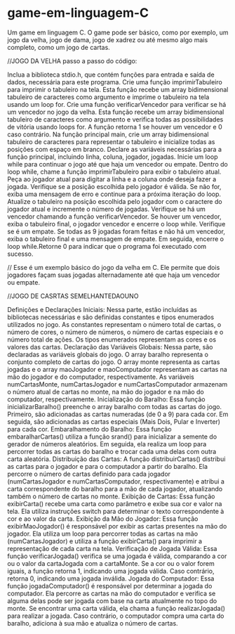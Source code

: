 ﻿# game-em-linguagem-C
Um game em linguagem C. O game pode ser básico, como por exemplo, um jogo da velha, jogo de dama, jogo de xadrez ou até mesmo algo mais completo, como um jogo de cartas.


//JOGO DA VELHA
passo a passo do código:

Inclua a biblioteca stdio.h, que contém funções para entrada e saída de dados, necessária para este programa.
Crie uma função imprimirTabuleiro para imprimir o tabuleiro na tela. Esta função recebe um array bidimensional tabuleiro de caracteres como argumento e imprime o tabuleiro na tela usando um loop for.
Crie uma função verificarVencedor para verificar se há um vencedor no jogo da velha. Esta função recebe um array bidimensional tabuleiro de caracteres como argumento e verifica todas as possibilidades de vitória usando loops for. A função retorna 1 se houver um vencedor e 0 caso contrário.
Na função principal main, crie um array bidimensional tabuleiro de caracteres para representar o tabuleiro e inicialize todas as posições com espaço em branco.
Declare as variáveis necessárias para a função principal, incluindo linha, coluna, jogador, jogadas.
Inicie um loop while para continuar o jogo até que haja um vencedor ou empate.
Dentro do loop while, chame a função imprimirTabuleiro para exibir o tabuleiro atual.
Peça ao jogador atual para digitar a linha e a coluna onde deseja fazer a jogada.
Verifique se a posição escolhida pelo jogador é válida. 
Se não for, exiba uma mensagem de erro e continue para a próxima iteração do loop.
Atualize o tabuleiro na posição escolhida pelo jogador com o caractere do jogador atual e incremente o número de jogadas.
Verifique se há um vencedor chamando a função verificarVencedor. 
Se houver um vencedor, exiba o tabuleiro final, o jogador vencedor e encerre o loop while.
Verifique se é um empate. 
Se todas as 9 jogadas foram feitas e não há um vencedor, exiba o tabuleiro final e uma mensagem de empate. 
Em seguida, encerre o loop while.Retorne 0 para indicar que o programa foi executado com sucesso.

// Esse é um exemplo básico do jogo da velha em C. Ele permite que dois jogadores façam suas jogadas alternadamente até que haja um vencedor ou empate.

//JOGO DE CASRTAS SEMELHANTEDAOUNO

Definições e Declarações Iniciais:
Nessa parte, estão incluídas as bibliotecas necessárias e são definidas constantes e tipos enumerados utilizados no jogo. As constantes representam o número total de cartas, o número de cores, o número de números, o número de cartas especiais e o número total de ações. Os tipos enumerados representam as cores e os valores das cartas.
Declaração das Variáveis Globais:
Nessa parte, são declaradas as variáveis globais do jogo. O array baralho representa o conjunto completo de cartas do jogo. O array monte representa as cartas jogadas e o array maoJogador e maoComputador representam as cartas na mão do jogador e do computador, respectivamente. As variáveis numCartasMonte, numCartasJogador e numCartasComputador armazenam o número atual de cartas no monte, na mão do jogador e na mão do computador, respectivamente.
Inicialização do Baralho:
Essa função inicializarBaralho() preenche o array baralho com todas as cartas do jogo. Primeiro, são adicionadas as cartas numeradas (de 0 a 9) para cada cor. Em seguida, são adicionadas as cartas especiais (Mais Dois, Pular e Inverter) para cada cor.
Embaralhamento do Baralho:
Essa função embaralharCartas() utiliza a função srand() para inicializar a semente do gerador de números aleatórios. Em seguida, ela realiza um loop para percorrer todas as cartas do baralho e trocar cada uma delas com outra carta aleatória.
Distribuição das Cartas:
A função distribuirCartas() distribui as cartas para o jogador e para o computador a partir do baralho. Ela percorre o número de cartas definido para cada jogador (numCartasJogador e numCartasComputador, respectivamente) e atribui a carta correspondente do baralho para a mão de cada jogador, atualizando também o número de cartas no monte.
Exibição de Cartas:
Essa função exibirCarta() recebe uma carta como parâmetro e exibe sua cor e valor na tela. Ela utiliza instruções switch para determinar o texto correspondente à cor e ao valor da carta.
Exibição da Mão do Jogador:
Essa função exibirMaoJogador() é responsável por exibir as cartas presentes na mão do jogador. Ela utiliza um loop para percorrer todas as cartas na mão (numCartasJogador) e utiliza a função exibirCarta() para imprimir a representação de cada carta na tela.
Verificação de Jogada Válida:
Essa função verificarJogada() verifica se uma jogada é válida, comparando a cor ou o valor da cartaJogada com a cartaMonte. Se a cor ou o valor forem iguais, a função retorna 1, indicando uma jogada válida. Caso contrário, retorna 0, indicando uma jogada inválida.
Jogada do Computador:
Essa função jogadaComputador() é responsável por determinar a jogada do computador. Ela percorre as cartas na mão do computador e verifica se alguma delas pode ser jogada com base na carta atualmente no topo do monte. Se encontrar uma carta válida, ela chama a função realizarJogada() para realizar a jogada. Caso contrário, o computador compra uma carta do baralho, adiciona à sua mão e atualiza o número de cartas.

